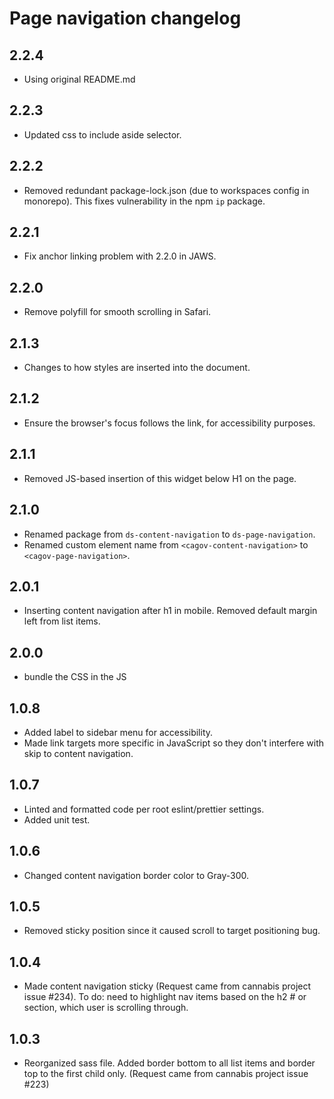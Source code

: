 # Page navigation changelog

## 2.2.4

- Using original README.md

## 2.2.3

- Updated css to include aside selector.

## 2.2.2

- Removed redundant package-lock.json (due to workspaces config in monorepo). This fixes vulnerability in the npm `ip` package.

## 2.2.1

- Fix anchor linking problem with 2.2.0 in JAWS.

## 2.2.0

- Remove polyfill for smooth scrolling in Safari.

## 2.1.3

- Changes to how styles are inserted into the document.

## 2.1.2

- Ensure the browser's focus follows the link, for accessibility purposes.

## 2.1.1

- Removed JS-based insertion of this widget below H1 on the page.

## 2.1.0

- Renamed package from `ds-content-navigation` to `ds-page-navigation`.
- Renamed custom element name from `<cagov-content-navigation>` to `<cagov-page-navigation>`.

## 2.0.1

- Inserting content navigation after h1 in mobile. Removed default margin left from list items.

## 2.0.0

- bundle the CSS in the JS

## 1.0.8

- Added label to sidebar menu for accessibility.
- Made link targets more specific in JavaScript so they don't interfere with skip to content navigation.

## 1.0.7

- Linted and formatted code per root eslint/prettier settings.
- Added unit test.

## 1.0.6

- Changed content navigation border color to Gray-300.

## 1.0.5

- Removed sticky position since it caused scroll to target positioning bug.

## 1.0.4

- Made content navigation sticky (Request came from cannabis project issue #234). To do: need to highlight nav items based on the h2 # or section, which user is scrolling through.

## 1.0.3

- Reorganized sass file. Added border bottom to all list items and border top to the first child only. (Request came from cannabis project issue #223)

